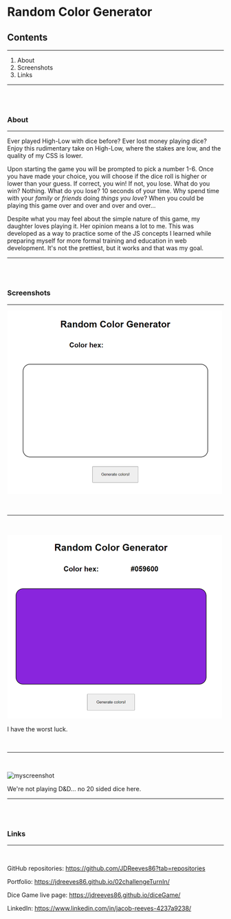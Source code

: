 # Random Color Generator #

## Contents ##

---
    
1. About
2. Screenshots
3. Links

---

<br>
<br>

### About ###

---

Ever played High-Low with dice before? Ever lost money playing dice? Enjoy this rudimentary take on High-Low, where the stakes are low, and the quality of my CSS is lower. 

Upon starting the game you will be prompted to pick a number 1-6. Once you have made your choice, you will choose if the dice roll is higher or lower than your guess. If correct, you win! If not, you lose. What do you win? Nothing. What do you lose? 10 seconds of your time. Why spend time with your *family* or *friends* doing *things you love*? When you could be playing this game over and over and over and over...

Despite what you may feel about the simple nature of this game, my daughter loves playing it. Her opinion means a lot to me. This was developed as a way to practice some of the JS concepts I learned while preparing myself for more formal training and education in web development. It's not the prettiest, but it works and that was my goal.

---

<br>
<br>

### Screenshots ###

---

![myscreenshot](./assets/Screenshot1.png)

<br>

---

<br>

![myscreenshot](./assets/Screenshot2.png)

I have the worst luck.

<br>

---

<br>

![myscreenshot](./assets/Screenshot3.png)

We're not playing D&D... no 20 sided dice here.

---

<br>
<br>

### Links ###

---

<br>

GitHub repositories: https://github.com/JDReeves86?tab=repositories

Portfolio: https://jdreeves86.github.io/02challengeTurnIn/

Dice Game live page: https://jdreeves86.github.io/diceGame/

LinkedIn: https://www.linkedin.com/in/jacob-reeves-4237a9238/
